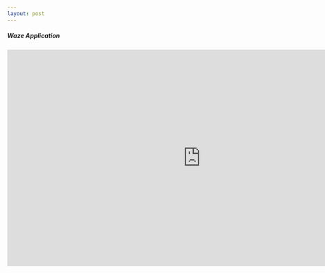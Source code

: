 ```yaml
---
layout: post
---
```


##### Waze Application

<iframe width="890" height="500" src="https://www.youtube.com/embed/klUROPbSIVo" frameborder="0" allowfullscreen></iframe>
